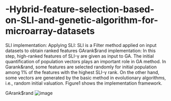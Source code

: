 # -Hybrid-feature-selection-based-on-SLI-and-genetic-algorithm-for-microarray-datasets



SLI implementation:
Applying SLI: SLI is a Filter method applied on input datasets to obtain ranked features 
GArank$rand implementation:
In this step, high-ranked features of SLI-γ are given as input to GA. 
The initial quantification of population vectors plays an important role in GA method. In Garank&rand, some features are selected randomly for initial population among 1% of the features with the highest SLI-γ rank. On the other hand, some vectors are generated by the basic method in evolutionary algorithms, i.e., random initial valuation.  Figure1 shows the implementation framework.

 
GArank$rand 
![image](https://user-images.githubusercontent.com/45941996/169539661-d1afc006-364f-4ccf-ab8f-2192ecef9f63.png)



